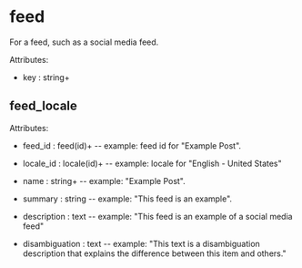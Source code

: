 # feed

For a feed, such as a social media feed.

Attributes:

* key : string+


## feed_locale

Attributes:

* feed_id : feed(id)+ -- example: feed id for "Example Post".

* locale_id : locale(id)+ -- example: locale for "English - United States"

* name : string+ -- example: "Example Post".

* summary : string -- example: "This feed is an example".

* description : text -- example: "This feed is an example of a social media feed"

* disambiguation : text -- example: "This text is a disambiguation description that explains the difference between this item and others."
